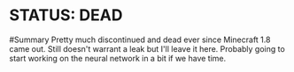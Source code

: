 # **STATUS: DEAD** #
#Summary
Pretty much discontinued and dead ever since Minecraft 1.8 came out. Still doesn't warrant a leak but I'll leave it here. Probably going to start working on the neural network in a bit if we have time.